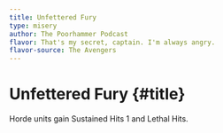 ```yaml
---
title: Unfettered Fury
type: misery
author: The Poorhammer Podcast
flavor: That's my secret, captain. I'm always angry.
flavor-source: The Avengers
---
```


# Unfettered Fury {#title}

Horde units gain Sustained Hits 1 and Lethal Hits.
